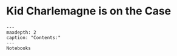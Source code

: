 <!-- kepler documentation master file, created by
   sphinx-quickstart on Mon Mar  7 22:55:44 2022.
   You can adapt this file completely to your liking, but it should at least
   contain the root `toctree` directive. -->

Kid Charlemagne is on the Case
==================================

```{toctree}
---
maxdepth: 2
caption: "Contents:"
---
Notebooks
```

```{include} readme.md
```
```{include} ../readme.md
```
